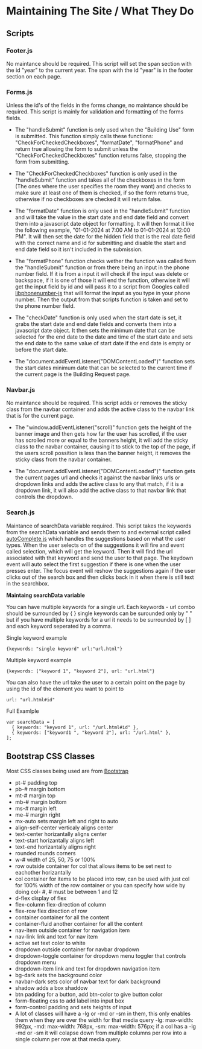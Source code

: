 # Maintaining The Site / What They Do
## Scripts
### Footer.js
No maintance should be required. This script will set the span section with the id "year" to the current year. The span with the id "year" is in the footer section on each page.
### Forms.js
Unless the id's of the fields in the forms change, no maintance should be required. This script is mainly for validation and formatting of the forms fields. 
* The "handleSubmit" function is only used when the "Building Use" form is submitted. This function simply calls these functions: "CheckForCheckedCheckboxes", "formatDate", "formatPhone" and return true allowing the form to submit unless the "CheckForCheckedCheckboxes" function returns false, stopping the form from submitting.

* The "CheckForCheckedCheckboxes" function is only used in the "handleSubmit" function and takes all of the checkboxes in the form (The ones where the user specifies the room they want) and checks to make sure at least one of them is checked, if so the form returns true, otherwise if no checkboxes are checked it will return false.

* The "formatDate" function is only used in the "handleSubmit" function and will take the value in the start date and end date field and convert them into a javascript date object for formatting. It will then format it like the following example, "01-01-2024 at 7:00 AM to 01-01-2024 at 12:00 PM". It will then set the date for the hidden field that is the real date field with the correct name and id for submitting and disable the start and end date field so it isn't included in the submission.

* The "formatPhone" function checks wether the function was called from the "handleSubmit" function or from there being an input in the phone number field. If it is from a input it will check if the input was delete or backspace, if it is one of those it will end the function, otherwise it will get the input field by id and will pass it to a script from Googles called [libphonenumber-js](https://www.npmjs.com/package/libphonenumber-js) that will format the input as you type in your phone number. Then the output  from that scripts function is taken and set to the phone number field.

* The "checkDate" function is only used when the start date is set, it grabs the start date and end date fields and converts them into a javascript date object. It then sets the minimum date that can be selected for the end date to the date and time of the start date and sets the end date to the same value of start date if the end date is empty or before the start date.

* The "document.addEventListener("DOMContentLoaded")" function sets the start dates minimum date that can be selected to the current time if the current page is the Building Request page.

### Navbar.js
No maintance should be required. This script adds or removes the sticky class from the navbar container and adds the active class to the navbar link that is for the current page.
* The "window.addEventListener("scroll)" function gets the height of the banner image and then gets how far the user has scrolled, if the user has scrolled more or equal to the banners height, it will add the sticky class to the navbar container, causing it to stick to the top of the page, if the users scroll possition is less than the banner height, it removes the sticky class from the navbar container.

* The "document.addEventListener("DOMContentLoaded")" function gets the current pages url and checks it against the navbar links urls or dropdown links and adds the active class to any that match, if it is a  dropdown link, it will also add the active class to that navbar link that controls the dropdown.

### Search.js
Maintance of searchData variable required. This script takes the keywords from the searchData variable and sends them to and external script called [autoComplete.js](https://tarekraafat.github.io/autoComplete.js/#/) which handles the suggestions based on what the user types. When the user selects on of the suggestions it will fire and event called selection, which will get the keyword. Then it will find the url associated with that keyword and send the user to that page. The keydown event will auto select the first suggestion if there is one when the user presses enter. The focus event will reshow the suggestions again if the user clicks out of the search box and then clicks back in it when there is still text in the searchbox.

**Maintaing searchData variable**

You can have multiple keywords for a single url. Each keywords - url combo should be surrounded by { } single keywords can be surounded only by " " but if you have multiple keywords for a url it needs to be surrounded by [ ] and each keyword seperated by a comma. 

Single keyword example
```
{keywords: "single keyword" url:"url.html"}
```
Multiple keyword example
```
{keywords: ["keyword 1", "keyword 2"], url: "url.html"}
```
You can also have the url take the user to a certain point on the page by using the id of the element you want to point to
```
url: "url.html#id"
```
Full Examlple
```
var searchData = [
  { keywords: "keyword 1", url: "/url.html#id" },
  { keywords: ["keyword1 ", "keyword 2"], url: "/url.html" },
];
```
## Bootstrap CSS Classes
Most CSS classes being used are from [Bootstrap](https://getbootstrap.com/docs/5.3/getting-started/introduction/)
- pt-#  padding top
- pb-# margin bottom
- mt-# margin top
- mb-# margin bottom
- ms-# margin left
- me-# margin right
- mx-auto  sets margin left and right to auto
- align-self-center  verticaly aligns center
- text-center  horizantally aligns center
- text-start  horizantally aligns left
- text-end  horizantally aligns right
- rounded  rounds corners
- w-#  width of 25, 50, 75 or 100%
- row  outside container for col that allows items to be set next to eachother horizantally
- col  container for items to be placed into row, can be used with just col for 100% width of the row container or you can specify how wide by doing col- #, # must be between 1 and 12
- d-flex  display of flex
- flex-column  flex-direction of column
- flex-row  flex direction of row
- container  container for all the content
- container-fluid  another container for all the content
- nav-item  outside container for navigation item
- nav-link  link and text for nav item
- active  set text color to white
- dropdown  outside container for navbar dropdown
- dropdown-toggle  container for dropdown menu toggler that controls dropdown menu
- dropdown-item  link and text for dropdown navigation item
- bg-dark  sets the background color
- navbar-dark  sets color of navbar text for dark background
- shadow  adds a box shaddow
- btn  padding for a button, add btn-color to give button color
- form-floating  css to add label into input box
- form-control  padding and sets heights of input
-   A lot of classes will have a -lg or -md or -sm in them, this only enables them when they are over the width for that media query -lg: max-width: 992px, -md: max-width: 768px, -sm: max-width: 576px; if a col has a -lg -md or -sm it will colapse down from multiple columns per row into a single column per row at that media query.

